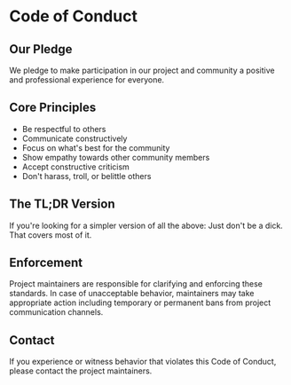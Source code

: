 # Code of Conduct

## Our Pledge

We pledge to make participation in our project and community a positive and professional experience
for everyone.

## Core Principles

- Be respectful to others
- Communicate constructively
- Focus on what's best for the community
- Show empathy towards other community members
- Accept constructive criticism
- Don't harass, troll, or belittle others

## The TL;DR Version

If you're looking for a simpler version of all the above: Just don't be a dick. That covers most of
it.

## Enforcement

Project maintainers are responsible for clarifying and enforcing these standards. In case of
unacceptable behavior, maintainers may take appropriate action including temporary or permanent bans
from project communication channels.

## Contact

If you experience or witness behavior that violates this Code of Conduct, please contact the project
maintainers.
